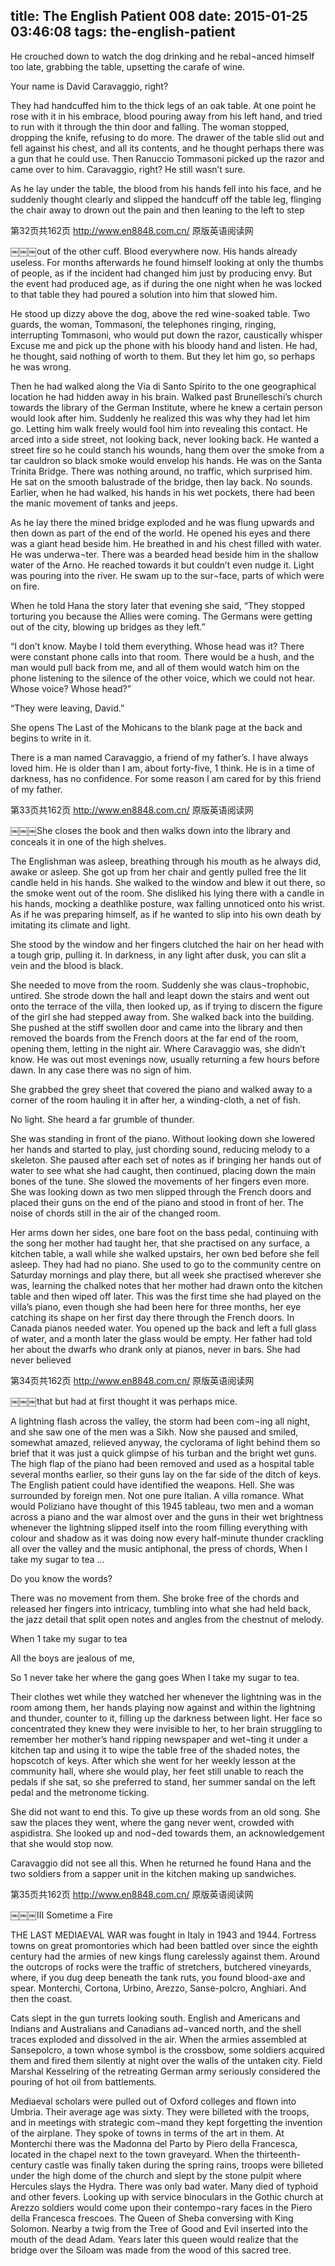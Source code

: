 title: The English Patient 008
date: 2015-01-25 03:46:08
tags: the-english-patient
---

He crouched down to watch the dog drinking and he rebal¬anced himself too late, grabbing the table, upsetting the carafe of wine.

Your name is David Caravaggio, right?

They had handcuffed him to the thick legs of an oak table. At one point he rose with it in his embrace, blood pouring away from his left hand, and tried to run with it through the thin door and falling. The woman stopped, dropping the knife, refusing to do more. The drawer of the table slid out and fell against his chest, and all its contents, and he thought perhaps there was a gun that he could use. Then Ranuccio Tommasoni picked up the razor and came over to him. Caravaggio, right? He still wasn’t sure.

As he lay under the table, the blood from his hands fell into his face, and he suddenly thought clearly and slipped the handcuff off the table leg, flinging the chair away to drown out the pain and then leaning to the left to step

第32页共162页 http://www.en8848.com.cn/ 原版英语阅读网

￼￼￼out of the other cuff. Blood everywhere now. His hands already useless. For months afterwards he found himself looking at only the thumbs of people, as if the incident had changed him just by producing envy. But the event had produced age, as if during the one night when he was locked to that table they had poured a solution into him that slowed him.

He stood up dizzy above the dog, above the red wine-soaked table. Two guards, the woman, Tommasoni, the telephones ringing, ringing, interrupting Tommasoni, who would put down the razor, caustically whisper Excuse me and pick up the phone with his bloody hand and listen. He had, he thought, said nothing of worth to them. But they let him go, so perhaps he was wrong.

Then he had walked along the Via di Santo Spirito to the one geographical location he had hidden away in his brain. Walked past Brunelleschi’s church towards the library of the German Institute, where he knew a certain person would look after him. Suddenly he realized this was why they had let him go. Letting him walk freely would fool him into revealing this contact. He arced into a side street, not looking back, never looking back. He wanted a street fire so he could stanch his wounds, hang them over the smoke from a tar cauldron so black smoke would envelop his hands. He was on the Santa Trinita Bridge. There was nothing around, no traffic, which surprised him. He sat on the smooth balustrade of the bridge, then lay back. No sounds. Earlier, when he had walked, his hands in his wet pockets, there had been the manic movement of tanks and jeeps.

As he lay there the mined bridge exploded and he was flung upwards and then down as part of the end of the world. He opened his eyes and there was a giant head beside him. He breathed in and his chest filled with water. He was underwa¬ter. There was a bearded head beside him in the shallow water of the Arno. He reached towards it but couldn’t even nudge it. Light was pouring into the river. He swam up to the sur¬face, parts of which were on fire.

When he told Hana the story later that evening she said, “They stopped torturing you because the Allies were coming. The Germans were getting out of the city, blowing up bridges as they left.”

“I don’t know. Maybe I told them everything. Whose head was it? There were constant phone calls into that room. There would be a hush, and the man would pull back from me, and all of them would watch him on the phone listening to the silence of the other voice, which we could not hear. Whose voice? Whose head?”

“They were leaving, David.”

She opens The Last of the Mohicans to the blank page at the back and begins to write in it.

There is a man named Caravaggio, a friend of my father’s. I have always loved him. He is older than I am, about forty-five, 1 think. He is in a time of darkness, has no confidence. For some reason I am cared for by this friend of my father.

第33页共162页 http://www.en8848.com.cn/ 原版英语阅读网

￼￼￼She closes the book and then walks down into the library and conceals it in one of the high shelves.

The Englishman was asleep, breathing through his mouth as he always did, awake or asleep. She got up from her chair and gently pulled free the lit candle held in his hands. She walked to the window and blew it out there, so the smoke went out of the room. She disliked his lying there with a candle in his hands, mocking a deathlike posture, wax falling unnoticed onto his wrist. As if he was preparing himself, as if he wanted to slip into his own death by imitating its climate and light.

She stood by the window and her fingers clutched the hair on her head with a tough grip, pulling it. In darkness, in any light after dusk, you can slit a vein and the blood is black.

She needed to move from the room. Suddenly she was claus¬trophobic, untired. She strode down the hall and leapt down the stairs and went out onto the terrace of the villa, then looked up, as if trying to discern the figure of the girl she had stepped away from. She walked back into the building. She pushed at the stiff swollen door and came into the library and then removed the boards from the French doors at the far end of the room, opening them, letting in the night air. Where Caravaggio was, she didn’t know. He was out most evenings now, usually returning a few hours before dawn. In any case there was no sign of him.

She grabbed the grey sheet that covered the piano and walked away to a corner of the room hauling it in after her, a winding-cloth, a net of fish.

No light. She heard a far grumble of thunder.

She was standing in front of the piano. Without looking down she lowered her hands and started to play, just chording sound, reducing melody to a skeleton. She paused after each set of notes as if bringing her hands out of water to see what she had caught, then continued, placing down the main bones of the tune. She slowed the movements of her fingers even more. She was looking down as two men slipped through the French doors and placed their guns on the end of the piano and stood in front of her. The noise of chords still in the air of the changed room.

Her arms down her sides, one bare foot on the bass pedal, continuing with the song her mother had taught her, that she practised on any surface, a kitchen table, a wall while she walked upstairs, her own bed before she fell asleep. They had had no piano. She used to go to the community centre on Saturday mornings and play there, but all week she practised wherever she was, learning the chalked notes that her mother had drawn onto the kitchen table and then wiped off later. This was the first time she had played on the villa’s piano, even though she had been here for three months, her eye catching its shape on her first day there through the French doors. In Canada pianos needed water. You opened up the back and left a full glass of water, and a month later the glass would be empty. Her father had told her about the dwarfs who drank only at pianos, never in bars. She had never believed

第34页共162页 http://www.en8848.com.cn/ 原版英语阅读网

￼￼￼that but had at first thought it was perhaps mice.

A lightning flash across the valley, the storm had been com¬ing all night, and she saw one of the men was a Sikh. Now she paused and smiled, somewhat amazed, relieved anyway, the cyclorama of light behind them so brief that it was just a quick glimpse of his turban and the bright wet guns. The high flap of the piano had been removed and used as a hospital table several months earlier, so their guns lay on the far side of the ditch of keys. The English patient could have identified the weapons. Hell. She was surrounded by foreign men. Not one pure Italian. A villa romance. What would Poliziano have thought of this 1945 tableau, two men and a woman across a piano and the war almost over and the guns in their wet brightness whenever the lightning slipped itself into the room filling everything with colour and shadow as it was doing now every half-minute thunder crackling all over the valley and the music antiphonal, the press of chords, When I take my sugar to tea ...

Do you know the words?

There was no movement from them. She broke free of the chords and released her fingers into intricacy, tumbling into what she had held back, the jazz detail that split open notes and angles from the chestnut of melody.

When 1 take my sugar to tea

All the boys are jealous of me,

So 1 never take her where the gang goes When I take my sugar to tea.

Their clothes wet while they watched her whenever the lightning was in the room among them, her hands playing now against and within the lightning and thunder, counter to it, filling up the darkness between light. Her face so concentrated they knew they were invisible to her, to her brain struggling to remember her mother’s hand ripping newspaper and wet¬ting it under a kitchen tap and using it to wipe the table free of the shaded notes, the hopscotch of keys. After which she went for her weekly lesson at the community hall, where she would play, her feet still unable to reach the pedals if she sat, so she preferred to stand, her summer sandal on the left pedal and the metronome ticking.

She did not want to end this. To give up these words from an old song. She saw the places they went, where the gang never went, crowded with aspidistra. She looked up and nod¬ded towards them, an acknowledgement that she would stop now.

Caravaggio did not see all this. When he returned he found Hana and the two soldiers from a sapper unit in the kitchen making up sandwiches.

第35页共162页 http://www.en8848.com.cn/ 原版英语阅读网

￼￼￼III Sometime a Fire

THE LAST MEDIAEVAL WAR was fought in Italy in 1943 and 1944. Fortress towns on great promontories which had been battled over since the eighth century had the armies of new kings flung carelessly against them. Around the outcrops of rocks were the traffic of stretchers, butchered vineyards, where, if you dug deep beneath the tank ruts, you found blood-axe and spear. Monterchi, Cortona, Urbino, Arezzo, Sanse-polcro, Anghiari. And then the coast.

Cats slept in the gun turrets looking south. English and Americans and Indians and Australians and Canadians ad¬vanced north, and the shell traces exploded and dissolved in the air. When the armies assembled at Sansepolcro, a town whose symbol is the crossbow, some soldiers acquired them and fired them silently at night over the walls of the untaken city. Field Marshal Kesselring of the retreating German army seriously considered the pouring of hot oil from battlements.

Mediaeval scholars were pulled out of Oxford colleges and flown into Umbria. Their average age was sixty. They were billeted with the troops, and in meetings with strategic com¬mand they kept forgetting the invention of the airplane. They spoke of towns in terms of the art in them. At Monterchi there was the Madonna del Parto by Piero della Francesca, located in the chapel next to the town graveyard. When the thirteenth-century castle was finally taken during the spring rains, troops were billeted under the high dome of the church and slept by the stone pulpit where Hercules slays the Hydra. There was only bad water. Many died of typhoid and other fevers. Looking up with service binoculars in the Gothic church at Arezzo soldiers would come upon their contempo¬rary faces in the Piero della Francesca frescoes. The Queen of Sheba conversing with King Solomon. Nearby a twig from the Tree of Good and Evil inserted into the mouth of the dead Adam. Years later this queen would realize that the bridge over the Siloam was made from the wood of this sacred tree.

